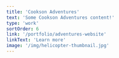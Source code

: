 ```yaml
---
title: 'Cookson Adventures'
text: 'Some Cookson Adventures content!'
type: 'work'
sortOrder: 6
link: '/portfolio/adventures-website'
linkText: 'Learn more'
image: '/img/helicopter-thumbnail.jpg'
---
```

